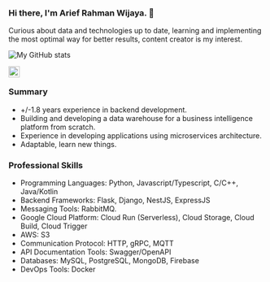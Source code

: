 ### Hi there, I'm Arief Rahman Wijaya.  👋

Curious about data and technologies up to date, learning and implementing the most optimal way for better results, content creator is my interest.

![My GitHub stats](https://github-readme-stats.vercel.app/api?username=AriefRahmanW&show_icons=true&theme=radical)

<a href="https://www.linkedin.com/in/ariefrahmanw//">
  <img align="left" alt="Arief's LinkedIn" width="22px" src="https://raw.githubusercontent.com/peterthehan/peterthehan/master/assets/linkedin.svg" />
</a>

<br/>

### Summary
- +/-1.8 years experience in backend development.
- Building and developing a data warehouse for a business intelligence platform from scratch.
- Experience in developing applications using microservices architecture.
- Adaptable, learn new things.

### Professional Skills
- Programming Languages: Python, Javascript/Typescript, C/C++, Java/Kotlin
- Backend Frameworks: Flask, Django, NestJS, ExpressJS
- Messaging Tools: RabbitMQ.
- Google Cloud Platform: Cloud Run (Serverless), Cloud Storage, Cloud Build, Cloud Trigger
- AWS: S3
- Communication Protocol: HTTP, gRPC, MQTT
- API Documentation Tools: Swagger/OpenAPI
- Databases: MySQL, PostgreSQL, MongoDB, Firebase
- DevOps Tools: Docker
